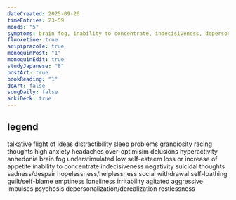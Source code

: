 ```yaml
---
dateCreated: 2025-09-26
timeEntries: 23-59
moods: "5"
symptoms: brain fog, inability to concentrate, indecisiveness, depersonalization/derealization
fluoxetine: true
aripiprazole: true
monoquinPost: "1"
monoquinEdit: true
studyJapanese: "8"
postArt: true
bookReading: "1"
doArt: false
songDaily: false
ankiDeck: true
---
```

## legend
talkative
flight of ideas
distractibility
sleep problems
grandiosity
racing thoughts
high anxiety
headaches
over-optimisim
delusions
hyperactivity
anhedonia
brain fog
understimulated
low self-esteem
loss or increase of appetite
inability to concentrate
indecisiveness
negativity
suicidal thoughts
sadness/despair
hopelessness/helplessness
social withdrawal
self-loathing
guilt/self-blame
emptiness
loneliness
irritability
agitated
aggressive impulses
psychosis
depersonalization/derealization
restlessness